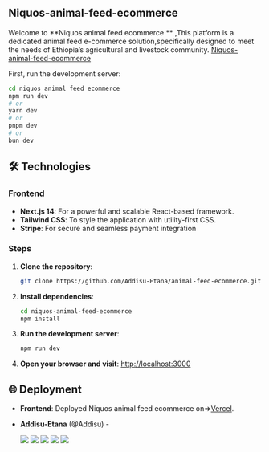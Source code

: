 ## Niquos-animal-feed-ecommerce
 Welcome to **Niquos animal feed ecommerce ** ,This platform is a dedicated animal feed e-commerce solution,specifically designed to meet the needs of Ethiopia’s agricultural and livestock community.
  [Niquos-animal-feed-ecommerce](https://github.com/Addisu-Etana/animal-feed-ecommerce)


First, run the development server:

```bash
cd niquos animal feed ecommerce
npm run dev
# or
yarn dev
# or
pnpm dev
# or
bun dev
```
## 🛠️  Technologies

### Frontend
- **Next.js 14**: For a powerful and scalable React-based framework.
- **Tailwind CSS**: To style the application with utility-first CSS.
- **Stripe**: For secure and seamless payment integration

### Steps

1. **Clone the repository**:
   ```sh
   git clone https://github.com/Addisu-Etana/animal-feed-ecommerce.git
   ```

2. **Install dependencies**:
   ```sh
   cd niquos-animal-feed-ecommerce
   npm install
   ```

3. **Run the development server**:
   ```sh
   npm run dev
   ```

4. **Open your browser and visit**:
   [http://localhost:3000](http://localhost:3000)


## 🌐 Deployment

- **Frontend**: Deployed Niquos animal feed ecommerce on=>[Vercel](https://animal-feed-ecommerce-4nrp.vercel.app/).

- **Addisu-Etana** (@Addisu) - 

  [<img src="https://img.shields.io/badge/Twitter-1DA1F2.svg?&style=plastic&logo=twitter&logoColor=white"/>](https://x.com/addisu_etana)
  [<img src="https://img.shields.io/badge/Linkedin-0A66C2.svg?&style=plastic&logo=linkedin&logoColor=white"/>](https://www.linkedin.com/in/addisu-etana-117258252/)
  [<img src="https://img.shields.io/badge/GitHub-181717.svg?&style=plastic&logo=github&logoColor=white"/>](https://github.com/Addisu-Etana)
  [<img src="https://img.shields.io/badge/Facebook-blue">](https://www.facebook.com/addisuzola)
  [<img src="https://img.shields.io/badge/Telegram-Blue">](https://www.t.me/addisuzola)













